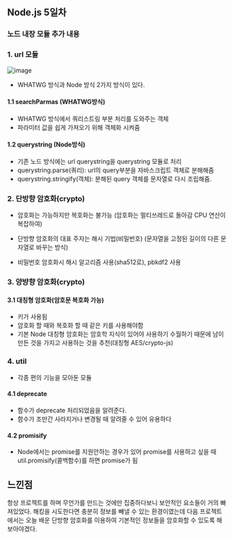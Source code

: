 ## Node.js 5일차

### 노드 내장 모듈 추가 내용

### 1. url 모듈
![image](https://user-images.githubusercontent.com/50124966/106589482-69853b80-658f-11eb-8305-7b9f62eeb330.png)
- WHATWG 방식과 Node 방식 2가지 방식이 있다.

#### 1.1 searchParmas (WHATWG방식)
- WHATWG 방식에서 쿼리스트링 부분 처리를 도와주는 객체
- 파라미터 값을 쉽게 가져오기 위해 객체화 시켜줌

#### 1.2 querystring (Node방식)
- 기존 노드 방식에는 url querystring을 querystring 모듈로 처리
- querystring.parse(쿼리): url의 query부분을 자바스크립트 객체로 분해해줌
- querystring.stringify(객체): 분해된 query 객체를 문자열로 다시 조립해줌.

### 2. 단방향 암호화(crypto)
- 암호화는 가능하지만 복호화는 불가능
 (암호화는 멀티쓰레드로 돌아감 CPU 연산이 복잡하여)

- 단방향 암호화의 대표 주자는 해시 기법(비밀번호)
 (문자열을 고정된 길이의 다른 문자열로 바꾸는 방식)

- 비밀번호 암호화시 해시 알고리즘 사용(sha512로), pbkdf2 사용

### 3. 양뱡향 암호화(crypto)
#### 3.1 대칭형 암호화(암호문 복호화 가능)
- 키가 사용됨
- 암호화 할 때와 복호화 할 때 같은 키를 사용해야함
- 기본 Node 대칭형 암호화는 암호학 지식이 있어야 사용하기 수월하기 때문에
  남이 만든 것을 가지고 사용하는 것을 추천(대칭형 AES/crypto-js)

### 4. util
- 각종 편의 기능을 모아둔 모듈
#### 4.1 deprecate
- 함수가 deprecate 처리되었음을 알려준다.
- 함수가 조만간 사라지거나 변경될 때 알려줄 수 있어 유용하다

#### 4.2 promisify 
- Node에서는 promise를 지원안하는 경우가 있어 promise를 사용하고 싶을 때 util.promisify(콜백함수)를 하면 promise가 됨



## 느낀점

항상 프로젝트를 하며 무언가를 만드는 것에만 집중하다보니 보안적인 요소들이 거의 빠져있었다.
해킹을 시도한다면 충분히 정보를 빼낼 수 있는 환경이였는데 다음 프로젝트에서는 오늘 배운 단방향 암호화를 이용하여
기본적인 정보들을 암호화할 수 있도록 해보아야겠다.
